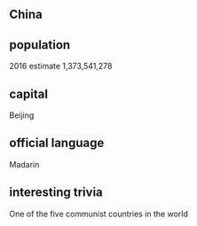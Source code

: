 ## China
##  population
2016 estimate
1,373,541,278

##  capital
Beijing
 
##  official language
Madarin

##  interesting trivia

One of the five communist countries in the world


